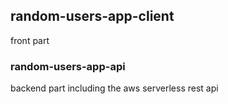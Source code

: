 ## random-users-app-client

front part 

### random-users-app-api

backend part including the aws serverless rest api

